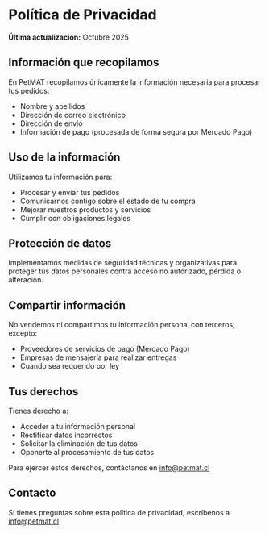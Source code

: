# Política de Privacidad

**Última actualización:** Octubre 2025

## Información que recopilamos

En PetMAT recopilamos únicamente la información necesaria para procesar tus pedidos:

- Nombre y apellidos
- Dirección de correo electrónico
- Dirección de envío
- Información de pago (procesada de forma segura por Mercado Pago)

## Uso de la información

Utilizamos tu información para:

- Procesar y enviar tus pedidos
- Comunicarnos contigo sobre el estado de tu compra
- Mejorar nuestros productos y servicios
- Cumplir con obligaciones legales

## Protección de datos

Implementamos medidas de seguridad técnicas y organizativas para proteger tus datos personales contra acceso no autorizado, pérdida o alteración.

## Compartir información

No vendemos ni compartimos tu información personal con terceros, excepto:

- Proveedores de servicios de pago (Mercado Pago)
- Empresas de mensajería para realizar entregas
- Cuando sea requerido por ley

## Tus derechos

Tienes derecho a:

- Acceder a tu información personal
- Rectificar datos incorrectos
- Solicitar la eliminación de tus datos
- Oponerte al procesamiento de tus datos

Para ejercer estos derechos, contáctanos en info@petmat.cl

## Contacto

Si tienes preguntas sobre esta política de privacidad, escríbenos a info@petmat.cl



